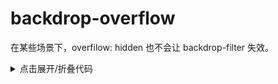 # backdrop-overflow

在某些场景下，overfilow: hidden 也不会让 backdrop-filter 失效。

<BackdropOverflow />

<details class="code-details">
<summary>点击展开/折叠代码</summary>

<<< @/components/backdrop-overflow.vue#snippet{html}
</details>

<script setup>
import BackdropOverflow from './components/backdrop-overflow.vue'
</script>